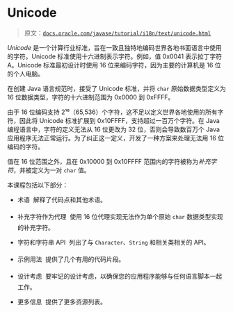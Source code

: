 # Unicode

> 原文：[`docs.oracle.com/javase/tutorial/i18n/text/unicode.html`](https://docs.oracle.com/javase/tutorial/i18n/text/unicode.html)

*Unicode* 是一个计算行业标准，旨在一致且独特地编码世界各地书面语言中使用的字符。Unicode 标准使用十六进制表示字符。例如，值 0x0041 表示拉丁字符 A。Unicode 标准最初设计时使用 16 位来编码字符，因为主要的计算机是 16 位的个人电脑。

在创建 Java 语言规范时，接受了 Unicode 标准，并将 `char` 原始数据类型定义为 16 位数据类型，字符的十六进制范围为 0x0000 到 0xFFFF。

由于 16 位编码支持 2¹⁶（65,536）个字符，这不足以定义世界各地使用的所有字符，因此将 Unicode 标准扩展到 0x10FFFF，支持超过一百万个字符。在 Java 编程语言中，字符的定义无法从 16 位更改为 32 位，否则会导致数百万个 Java 应用程序无法正常运行。为了纠正这一定义，开发了一种方案来处理无法用 16 位编码的字符。

值在 16 位范围之外，且在 0x10000 到 0x10FFFF 范围内的字符被称为*补充字符*，并被定义为一对 `char` 值。

本课程包括以下部分：

+   术语  解释了代码点和其他术语。

+   补充字符作为代理  使用 16 位代理实现无法作为单个原始 `char` 数据类型实现的补充字符。

+   字符和字符串 API  列出了与 `Character`、`String` 和相关类相关的 API。

+   示例用法  提供了几个有用的代码片段。

+   设计考虑  要牢记的设计考虑，以确保您的应用程序能够与任何语言脚本一起工作。

+   更多信息  提供了更多资源列表。
